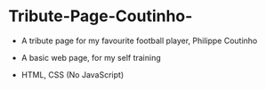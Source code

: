 # Tribute-Page-Coutinho-
- A tribute page for my favourite football player, Philippe Coutinho
* A basic web page, for my self training
- HTML, CSS (No JavaScript)

